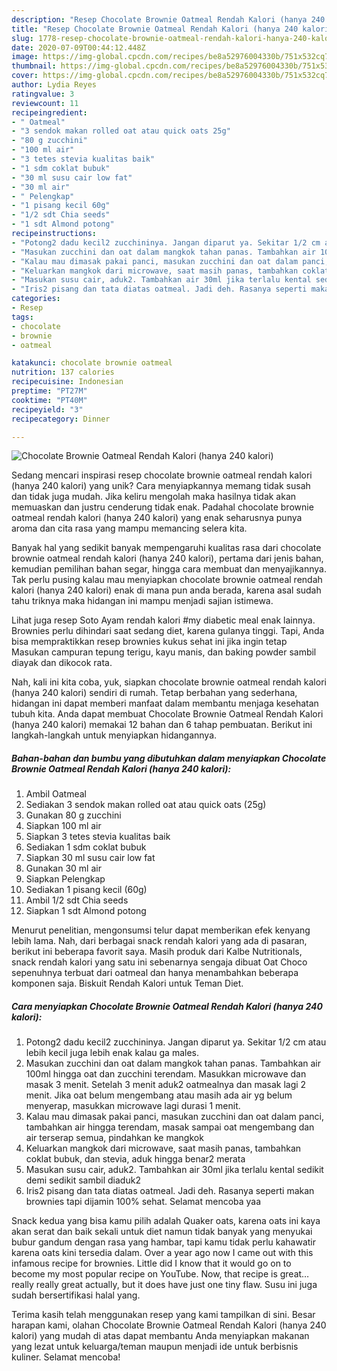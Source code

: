 ```yaml
---
description: "Resep Chocolate Brownie Oatmeal Rendah Kalori (hanya 240 kalori), Bisa Manjain Lidah"
title: "Resep Chocolate Brownie Oatmeal Rendah Kalori (hanya 240 kalori), Bisa Manjain Lidah"
slug: 1778-resep-chocolate-brownie-oatmeal-rendah-kalori-hanya-240-kalori-bisa-manjain-lidah
date: 2020-07-09T00:44:12.448Z
image: https://img-global.cpcdn.com/recipes/be8a52976004330b/751x532cq70/chocolate-brownie-oatmeal-rendah-kalori-hanya-240-kalori-foto-resep-utama.jpg
thumbnail: https://img-global.cpcdn.com/recipes/be8a52976004330b/751x532cq70/chocolate-brownie-oatmeal-rendah-kalori-hanya-240-kalori-foto-resep-utama.jpg
cover: https://img-global.cpcdn.com/recipes/be8a52976004330b/751x532cq70/chocolate-brownie-oatmeal-rendah-kalori-hanya-240-kalori-foto-resep-utama.jpg
author: Lydia Reyes
ratingvalue: 3
reviewcount: 11
recipeingredient:
- " Oatmeal"
- "3 sendok makan rolled oat atau quick oats 25g"
- "80 g zucchini"
- "100 ml air"
- "3 tetes stevia kualitas baik"
- "1 sdm coklat bubuk"
- "30 ml susu cair low fat"
- "30 ml air"
- " Pelengkap"
- "1 pisang kecil 60g"
- "1/2 sdt Chia seeds"
- "1 sdt Almond potong"
recipeinstructions:
- "Potong2 dadu kecil2 zucchininya. Jangan diparut ya. Sekitar 1/2 cm atau lebih kecil juga lebih enak kalau ga males."
- "Masukan zucchini dan oat dalam mangkok tahan panas. Tambahkan air 100ml hingga oat dan zucchini terendam. Masukkan microwave dan masak 3 menit. Setelah 3 menit aduk2 oatmealnya dan masak lagi 2 menit. Jika oat belum mengembang atau masih ada air yg belum menyerap, masukkan microwave lagi durasi 1 menit."
- "Kalau mau dimasak pakai panci, masukan zucchini dan oat dalam panci, tambahkan air hingga terendam, masak sampai oat mengembang dan air terserap semua, pindahkan ke mangkok"
- "Keluarkan mangkok dari microwave, saat masih panas, tambahkan coklat bubuk, dan stevia, aduk hingga benar2 merata"
- "Masukan susu cair, aduk2. Tambahkan air 30ml jika terlalu kental sedikit demi sedikit sambil diaduk2"
- "Iris2 pisang dan tata diatas oatmeal. Jadi deh. Rasanya seperti makan brownies tapi dijamin 100% sehat. Selamat mencoba yaa"
categories:
- Resep
tags:
- chocolate
- brownie
- oatmeal

katakunci: chocolate brownie oatmeal 
nutrition: 137 calories
recipecuisine: Indonesian
preptime: "PT27M"
cooktime: "PT40M"
recipeyield: "3"
recipecategory: Dinner

---
```



![Chocolate Brownie Oatmeal Rendah Kalori (hanya 240 kalori)](https://img-global.cpcdn.com/recipes/be8a52976004330b/751x532cq70/chocolate-brownie-oatmeal-rendah-kalori-hanya-240-kalori-foto-resep-utama.jpg)

Sedang mencari inspirasi resep chocolate brownie oatmeal rendah kalori (hanya 240 kalori) yang unik? Cara menyiapkannya memang tidak susah dan tidak juga mudah. Jika keliru mengolah maka hasilnya tidak akan memuaskan dan justru cenderung tidak enak. Padahal chocolate brownie oatmeal rendah kalori (hanya 240 kalori) yang enak seharusnya punya aroma dan cita rasa yang mampu memancing selera kita.

Banyak hal yang sedikit banyak mempengaruhi kualitas rasa dari chocolate brownie oatmeal rendah kalori (hanya 240 kalori), pertama dari jenis bahan, kemudian pemilihan bahan segar, hingga cara membuat dan menyajikannya. Tak perlu pusing kalau mau menyiapkan chocolate brownie oatmeal rendah kalori (hanya 240 kalori) enak di mana pun anda berada, karena asal sudah tahu triknya maka hidangan ini mampu menjadi sajian istimewa.

Lihat juga resep Soto Ayam rendah kalori #my diabetic meal enak lainnya. Brownies perlu dihindari saat sedang diet, karena gulanya tinggi. Tapi, Anda bisa mempraktikkan resep brownies kukus sehat ini jika ingin tetap Masukan campuran tepung terigu, kayu manis, dan baking powder sambil diayak dan dikocok rata.


Nah, kali ini kita coba, yuk, siapkan chocolate brownie oatmeal rendah kalori (hanya 240 kalori) sendiri di rumah. Tetap berbahan yang sederhana, hidangan ini dapat memberi manfaat dalam membantu menjaga kesehatan tubuh kita. Anda dapat membuat Chocolate Brownie Oatmeal Rendah Kalori (hanya 240 kalori) memakai 12 bahan dan 6 tahap pembuatan. Berikut ini langkah-langkah untuk menyiapkan hidangannya.

<!--inarticleads1-->

##### Bahan-bahan dan bumbu yang dibutuhkan dalam menyiapkan Chocolate Brownie Oatmeal Rendah Kalori (hanya 240 kalori):

1. Ambil  Oatmeal
1. Sediakan 3 sendok makan rolled oat atau quick oats (25g)
1. Gunakan 80 g zucchini
1. Siapkan 100 ml air
1. Siapkan 3 tetes stevia kualitas baik
1. Sediakan 1 sdm coklat bubuk
1. Siapkan 30 ml susu cair low fat
1. Gunakan 30 ml air
1. Siapkan  Pelengkap
1. Sediakan 1 pisang kecil (60g)
1. Ambil 1/2 sdt Chia seeds
1. Siapkan 1 sdt Almond potong


Menurut penelitian, mengonsumsi telur dapat memberikan efek kenyang lebih lama. Nah, dari berbagai snack rendah kalori yang ada di pasaran, berikut ini beberapa favorit saya. Masih produk dari Kalbe Nutritionals, snack rendah kalori yang satu ini sebenarnya sengaja dibuat Oat Choco sepenuhnya terbuat dari oatmeal dan hanya menambahkan beberapa komponen saja. Biskuit Rendah Kalori untuk Teman Diet. 

<!--inarticleads2-->

##### Cara menyiapkan Chocolate Brownie Oatmeal Rendah Kalori (hanya 240 kalori):

1. Potong2 dadu kecil2 zucchininya. Jangan diparut ya. Sekitar 1/2 cm atau lebih kecil juga lebih enak kalau ga males.
1. Masukan zucchini dan oat dalam mangkok tahan panas. Tambahkan air 100ml hingga oat dan zucchini terendam. Masukkan microwave dan masak 3 menit. Setelah 3 menit aduk2 oatmealnya dan masak lagi 2 menit. Jika oat belum mengembang atau masih ada air yg belum menyerap, masukkan microwave lagi durasi 1 menit.
1. Kalau mau dimasak pakai panci, masukan zucchini dan oat dalam panci, tambahkan air hingga terendam, masak sampai oat mengembang dan air terserap semua, pindahkan ke mangkok
1. Keluarkan mangkok dari microwave, saat masih panas, tambahkan coklat bubuk, dan stevia, aduk hingga benar2 merata
1. Masukan susu cair, aduk2. Tambahkan air 30ml jika terlalu kental sedikit demi sedikit sambil diaduk2
1. Iris2 pisang dan tata diatas oatmeal. Jadi deh. Rasanya seperti makan brownies tapi dijamin 100% sehat. Selamat mencoba yaa


Snack kedua yang bisa kamu pilih adalah Quaker oats, karena oats ini kaya akan serat dan baik sekali untuk diet namun tidak banyak yang menyukai bubur gandum dengan rasa yang hambar, tapi kamu tidak perlu kahawatir karena oats kini tersedia dalam. Over a year ago now I came out with this infamous recipe for brownies. Little did I know that it would go on to become my most popular recipe on YouTube. Now, that recipe is great…really really great actually, but it does have just one tiny flaw. Susu ini juga sudah bersertifikasi halal yang. 

Terima kasih telah menggunakan resep yang kami tampilkan di sini. Besar harapan kami, olahan Chocolate Brownie Oatmeal Rendah Kalori (hanya 240 kalori) yang mudah di atas dapat membantu Anda menyiapkan makanan yang lezat untuk keluarga/teman maupun menjadi ide untuk berbisnis kuliner. Selamat mencoba!
